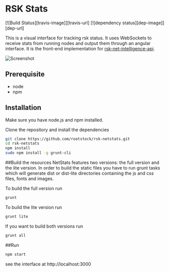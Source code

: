 RSK Stats
============
[![Build Status][travis-image]][travis-url] [![dependency status][dep-image]][dep-url]

This is a visual interface for tracking rsk status. It uses WebSockets to receive stats from running nodes and output them through an angular interface. It is the front-end implementation for [rsk-net-intelligence-api](https://github.com/rootstock/rsk-net-intelligence-api).

![Screenshot](https://github.com/rootstock/rsk-netstats/blob/master/src/images/screenshot.jpg?raw=true "Screenshot")

## Prerequisite
* node
* npm

## Installation
Make sure you have node.js and npm installed.

Clone the repository and install the dependencies

```bash
git clone https://github.com/rootstock/rsk-netstats.git
cd rsk-netstats
npm install
sudo npm install -g grunt-cli
```

##Build the resources
NetStats features two versions: the full version and the lite version. In order to build the static files you have to run grunt tasks which will generate dist or dist-lite directories containing the js and css files, fonts and images.


To build the full version run
```bash
grunt
```

To build the lite version run
```bash
grunt lite
```

If you want to build both versions run
```bash
grunt all
```

##Run

```bash
npm start
```

see the interface at http://localhost:3000
